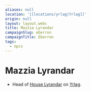 ```yaml
---
aliases: null
location: '[[locations/yrlag|Yrlag]]'
origin: null
layout: layout.webc
title: Mazzia Lyrandar
campaignSlug: eberron
campaignTitle: Eberron
tags:
  - npcs
---
```

# Mazzia Lyrandar

- Head of [House Lyrandar](other/house-lyrandar.md) on [Yrlag](locations/yrlag.md).
